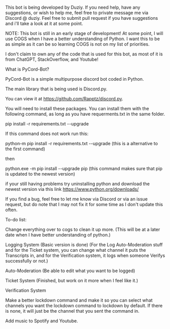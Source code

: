 This bot is being developed by Duziy. If you need help, have any suggestions, or wish to help me, feel free to private message me via Discord @ duziy. Feel free to submit pull request if you have suggestions and i'll take a look at it at some point.

NOTE: This bot is still in an early stage of development! At some point, I will use COGS when I have a better understanding of Python. I want this to be as simple as it can be so learning COGS is not on my list of priorities.

I don't claim to own any of the code that is used for this bot, as most of it is from ChatGPT, StackOverflow, and Youtube!

What is PyCord-Bot?

PyCord-Bot is a simple multipurpose discord bot coded in Python.

The main library that is being used is Discord.py. 

You can view it at https://github.com/Rapptz/discord.py. 

You will need to install these packages. You can install them with the following command, as long as you have requerments.txt in the same folder. 

pip install -r requirements.txt --upgrade

If this command does not work run this:

python-m pip install -r requirements.txt --upgrade (this is a alternative to the first command)

then

python.exe -m pip install --upgrade pip (this command makes sure that pip is updated to the newest version)

if your still having problems try uninstalling python and download the newest version via this link https://www.python.org/downloads/

If you find a bug, feel free to let me know via Discord or via an issue request, but do note that I may not fix it for some time as I don't update this often.

To-do list:

Change everything over to cogs to clean it up more. (This will be at a later date when I have better understanding of python.)

Logging System (Basic version is done) (For the Log Auto-Moderation stuff and for the Ticket system, you can change what channel it puts the Transcripts in, and for the Verification system, it logs when someone Verifys successfully or not.)

Auto-Moderation (Be able to edit what you want to be logged)

Ticket System (Finished, but work on it more when I feel like it.)

Verification System

Make a better lockdown command and make it so you can select what channels you want the lockdown command to lockdown by default. If there is none, it will just be the channel that you sent the command in.

Add music to Spotify and Youtube.
